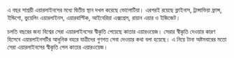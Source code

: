 এ বছর সাশ্রয়ী এয়ারলাইনসের মধ্যে দ্বিতীয় স্থান দখল করেছে ভোলোটিয়া। এরপরই রয়েছে ফ্লাইনাস, ট্রান্সাভিয়া ফ্রান্স, ইন্ডিগো, ভুয়েলিং এয়ারলাইনস, এয়ারবাল্টিক, আইবেরিয়া এক্সপ্রেস, রায়ান এয়ার ও ইজিজেট।

চলতি বছরের জন্য বিশ্বের সেরা এয়ারলাইনসের স্বীকৃতি পেয়েছে কাতার এয়ারওয়েজ। সেরার স্বীকৃতি দেওয়ার কারণ হিসেবে এয়ারলাইনসটির আধুনিক বহরে যাত্রীদের গুণগত সেবা দেওয়ার কথা বলা হয়েছে। এ নিয়ে টানা অষ্টমবারের মতো সেরা এয়ারলাইনসের স্বীকৃতি পেল কাতার এয়ারওয়েজ।
